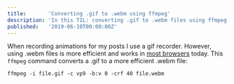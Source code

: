 ```yaml
---
title:       'Converting .gif to .webm using ffmpeg'
description: 'In this TIL: converting .gif to .webm files using ffmpeg cli'
published:   '2019-06-10T00:00:00Z'
---
```


When recording animations for my posts I use a gif recorder. However,
using .webm files is more efficient and works in [most browsers](https://caniuse.com/#feat=webm) today.
This `ffmpeg` command converts a .gif to a more efficient .webm file:

~~~shell
ffmpeg -i file.gif -c vp9 -b:v 0 -crf 40 file.webm
~~~
